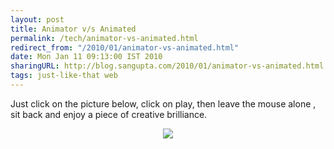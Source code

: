 ```yaml
---
layout: post
title: Animator v/s Animated
permalink: /tech/animator-vs-animated.html
redirect_from: "/2010/01/animator-vs-animated.html"
date: Mon Jan 11 09:13:00 IST 2010
sharingURL: http://blog.sangupta.com/2010/01/animator-vs-animated.html
tags: just-like-that web
---
```


Just click on the picture below, click on play, then leave the mouse 
alone , sit back and enjoy a piece of creative brilliance. 

<!-- break here -->

<div style="clear: both; text-align: center; border:0px;">
    <a href="http://fc01.deviantart.com/fs13/f/2007/077/2/e/Animator_vs__Animation_by_alanbecker.swf" target="_blank"><img border="0" src="http://4.bp.blogspot.com/_Igofzvi0TDM/S0qdgL6QzsI/AAAAAAAAFHk/bAXtCu7m50o/s1600/AnimatorAnimated.png"></a>
</div>
